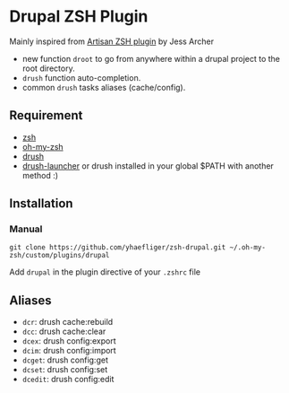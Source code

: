 # Drupal ZSH Plugin

Mainly inspired from [Artisan ZSH plugin](https://github.com/jessarcher/zsh-artisan) by Jess Archer

* new function `droot` to go from anywhere within a drupal project to the root directory.
* `drush` function auto-completion.
* common `drush` tasks aliases (cache/config).

## Requirement

* [zsh](https://www.zsh.org/)
* [oh-my-zsh](https://ohmyz.sh/)
* [drush](https://www.drush.org/)
* [drush-launcher](https://github.com/drush-ops/drush-launcher) or drush installed in your global $PATH with another method :)

## Installation

### Manual

```
git clone https://github.com/yhaefliger/zsh-drupal.git ~/.oh-my-zsh/custom/plugins/drupal
```

Add `drupal` in the plugin directive of your `.zshrc` file

## Aliases

* `dcr`: drush cache:rebuild
* `dcc`: drush cache:clear
* `dcex`: drush config:export
* `dcim`: drush config:import
* `dcget`: drush config:get
* `dcset`: drush config:set
* `dcedit`: drush config:edit
